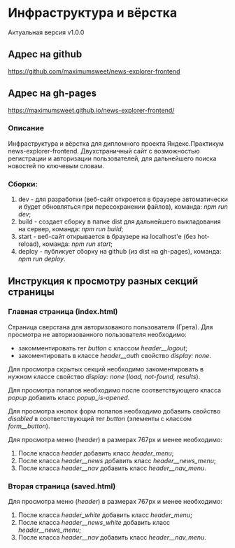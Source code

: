 # Инфраструктура и вёрстка
Актуальная версия v1.0.0

## Адрес на github
https://github.com/maximumsweet/news-explorer-frontend

## Адрес на gh-pages
https://maximumsweet.github.io/news-explorer-frontend/

### Описание
Инфраструктура и вёрстка для дипломного проекта Яндекс.Практикум news-explorer-frontend. Двухстраничный сайт с возможностью регистрации и авторизации пользователей, для дальнейшего поиска новостей по ключевым словам.

### Сборки:
1. dev - для разработки (веб-сайт откроется в браузере автоматически и будет обновляться при пересохранении файлов), команда: *npm run dev*;
2. build - создает сборку в папке dist для дальнейшего выкладования на сервер, команда: *npm run build*;
3. start - веб-сайт открывается в браузере на localhost'е (без hot-reload), команда: *npm run start*;
4. deploy - публикует сборку на github (из dist на gh-pages), команда: *npm run deploy*.

## Инструкция к просмотру разных секций страницы

### Главная страница (index.html)

Страница сверстана для авторизованого пользователя (Грета). Для просмотра не авторизованного пользователя необходимо:
  - закомментировать тег *button* с классом *header__logout*;
  - закоментировать в классе *header__auth* свойство *display: none*.

Для просмотра скрытых секций необходимо закоментировать в нужном классе свойство *display: none* (*load, not-found, results*).

Для просмотра попапов необходимо после соответствующего класса *popup* добавить класс *popup_is-opened*.

Для просмотра кнопок форм попапов необходимо добавить свойство *disabled* в соответствующий тег *button* (элементы с классом *form__button*).

Для просмотра меню (*header*) в размерах 767px и менее необходимо:
1. После класса *header* добавить класс *header_menu*;
2. После класса *header__news* добавить класс *header__news_menu*;
3. После класса *header__nav* добавить класс *header__nav_menu*.

### Вторая страница (saved.html)

Для просмотра меню (*header*) в размерах 767px и менее необходимо:
1. После класса *header_white* добавить класс *header_menu*;
2. После класса *header__news_white* добавить класс *header__news_menu*;
3. После класса *header__nav* добавить класс *header__nav_menu*.
